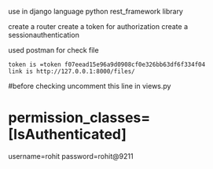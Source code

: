 use in django 
language python
rest_framework library

create a router 
create a token for authorization
create a sessionauthentication

used postman for check file 
    
    token is =token f07eead15e96a9d0908cf0e326bb63df6f334f04
    link is http://127.0.0.1:8000/files/
    

#before checking uncomment this line in views.py
 # permission_classes=[IsAuthenticated]

username=rohit
password=rohit@9211

